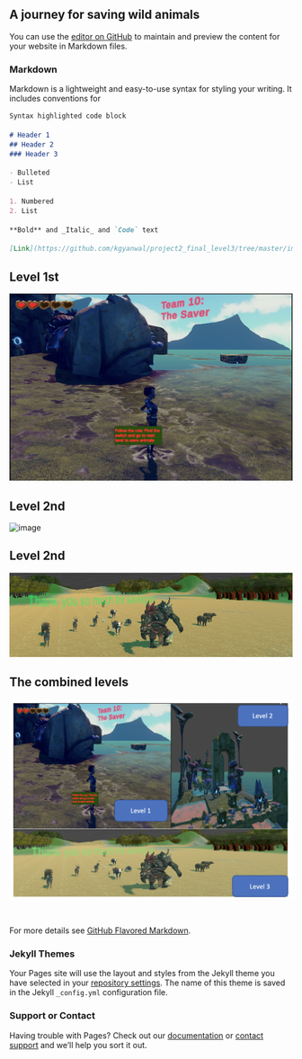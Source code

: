 ## A journey for saving wild animals

You can use the [editor on GitHub](https://github.com/kgyanwal/project2_final_level3/edit/gh-pages/index.md) to maintain and preview the content for your website in Markdown files.


### Markdown

Markdown is a lightweight and easy-to-use syntax for styling your writing. It includes conventions for

```markdown
Syntax highlighted code block

# Header 1
## Header 2
### Header 3

- Bulleted
- List

1. Numbered
2. List

**Bold** and _Italic_ and `Code` text

[Link](https://github.com/kgyanwal/project2_final_level3/tree/master/img/) and
```
## Level 1st
![image](https://github.com/kgyanwal/project2_final_level3/blob/master/img/layer1_image.png)

## Level 2nd

![image](https://github.com/kgyanwal/project2_final_level3/blob/master/img/layer2.png)

## Level 2nd

![image](https://github.com/kgyanwal/project2_final_level3/blob/master/img/final_layer.png)

## The combined levels
![image](https://github.com/kgyanwal/project2_final_level3/blob/master/img/p2.krishana_gyanwali.sudesh.png)

<div><img src="iimg/p2.krishana_gyanwali.sudesh.png" class="img-responsive" alt=""> </div>

For more details see [GitHub Flavored Markdown](https://guides.github.com/features/mastering-markdown/).

### Jekyll Themes

Your Pages site will use the layout and styles from the Jekyll theme you have selected in your [repository settings](https://github.com/kgyanwal/project2_final_level3/settings). The name of this theme is saved in the Jekyll `_config.yml` configuration file.

### Support or Contact

Having trouble with Pages? Check out our [documentation](https://docs.github.com/categories/github-pages-basics/) or [contact support](https://github.com/contact) and we’ll help you sort it out.
